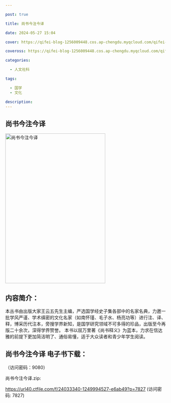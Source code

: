 ```yaml
---

post: true

title: 尚书今注今译

date: 2024-05-27 15:04

cover: https://qifei-blog-1256009448.cos.ap-chengdu.myqcloud.com/qifei-blog/660a22be9f345e8d031ac282.jpg

coveross: https://qifei-blog-1256009448.cos.ap-chengdu.myqcloud.com/qifei-blog/660a22be9f345e8d031ac282.jpg

categories:

  - 人文社科

tags:

  - 国学
  - 文化

description:
---
```


## 尚书今注今译
<img alt="尚书今注今译 " class="aligncenter loading" data-was-processed="true" decoding="async" fetchpriority="high" height="471" src="https://qifei-blog-1256009448.cos.ap-chengdu.myqcloud.com/qifei-blog/660a22be9f345e8d031ac282.jpg" style="cursor: zoom-in;" width="314"/>

## 内容简介：

本丛书由出版大家王云五先生主编，严选国学经史子集各部中的名家名典，力邀一批学风严谨、学术缜密的文化名家（如南怀瑾、毛子水、杨亮功等）进行注、译、释，博采历代注本，旁搜学界新知，是国学研究领域不可多得的珍品，出版至今再版二十余次，深得学界赞誉。 本书以屈万里著《尚书释义》为蓝本，力求在信达雅的前提下更加简洁明了、通俗易懂，适于大众读者和青少年学生阅读。

## 尚书今注今译 电子书下载：

 （访问密码：9080）

尚书今注今译.zip: 

https://url40.ctfile.com/f/24033340-1249994527-e6ab49?p=7827 (访问密码: 7827)
